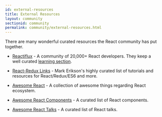 ```yaml
---
id: external-resources
title: External Resources
layout: community
sectionid: community
permalink: community/external-resources.html
---
```


There are many wonderful curated resources the React community has put together.

- [Reactiflux](https://www.reactiflux.com/) - A community of 20,000+ React developers. They keep a well curated [learning section](https://www.reactiflux.com/learning/).

- [React-Redux Links](https://github.com/markerikson/react-redux-links) - Mark Erikson's highly curated list of tutorials and resources for React/Redux/ES6 and more.

- [Awesome React](https://github.com/enaqx/awesome-react) - A collection of awesome things regarding React ecosystem.

- [Awesome React Components](https://github.com/brillout/awesome-react-components) - A curated list of React components.

- [Awesome React Talks](https://github.com/tiaanduplessis/awesome-react-talks) - A curated list of React talks.
